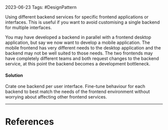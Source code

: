 2023-06-23
Tags: #DesignPattern 

Using different backend services for specific frontend applications or interfaces. This is useful if you want to avoid customising a single backend for multiple interfaces. 

You may have developed a backend in parallel with a frontend desktop application, but say we now want to develop a mobile application. The mobile frontend has very different needs to the desktop application and the backend may not be well suited to those needs. The two frontends may have completely different teams and both request changes to the backend service, at this point the backend becomes a development bottleneck.

#### Solution
Crate one backend per user interface. Fine-tune behaviour for each backend to best match the needs of the frontend environment without worrying about affecting other frontend services.

---
# References
